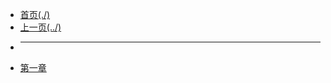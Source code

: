 <!-- docs/Postgraduate/Math -->

* [首页(./)](/README.md)
* [上一页(../)](docs/Postgraduate/README.md)
* ---
* [第一章](/docs/Postgraduate/Math/第一章.md)